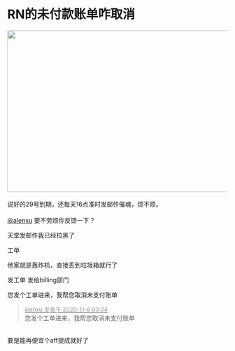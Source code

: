 # RN的未付款账单咋取消


<img id="aimg_o20QW" onclick="zoom(this, this.src, 0, 0, 0)" class="zoom" width="600" height="369" src="https://img.maocdn.cn/img/2020/11/05/rn.jpg" onmouseover="img_onmouseoverfunc(this)" onclick="zoom(this)" style="cursor:pointer" border="0" alt="" /><br />
<br />
说好的29号到期，还每天16点准时发邮件催魂，烦不烦。<br />
<br />
<a href="https://www.hostloc.com/home.php?mod=space&amp;uid=19768" target="_blank">@alenxu</a> 要不劳烦你反馈一下？

天堂发邮件我已经拉黑了

工单

他家就是轰炸机，直接丢到垃圾箱就行了

发工单 发给billing部门

您发个工单进来，我帮您取消未支付账单

<div class="quote"><blockquote><font size="2"><a href="https://www.hostloc.com/forum.php?mod=redirect&amp;goto=findpost&amp;pid=9409773&amp;ptid=762844" target="_blank"><font color="#999999">alenxu 发表于 2020-11-6 03:04</font></a></font><br />
您发个工单进来，我帮您取消未支付账单</blockquote></div><br />
要是能再便宜个aff提成就好了
